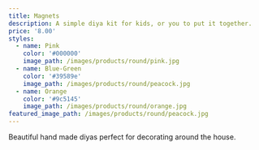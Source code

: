 ```yaml
---
title: Magnets
description: A simple diya kit for kids, or you to put it together.
price: '8.00'
styles:
  - name: Pink
    color: '#000000'
    image_path: /images/products/round/pink.jpg
  - name: Blue-Green
    color: '#39589e'
    image_path: /images/products/round/peacock.jpg
  - name: Orange
    color: '#9c5145'
    image_path: /images/products/round/orange.jpg
featured_image_path: /images/products/round/peacock.jpg
---
```


Beautiful hand made diyas perfect for decorating around the house.

